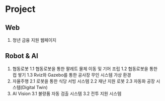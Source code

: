 # Project
## Web
1. 청년 금융 지원 웹페이지

## Robot & AI
1. 협동로봇
	1.1 협동로봇을 통한 팔레트 물체 이동 및 기어 조립
	1.2 협동로봇을 통한 컵 쌓기
	1.3 Rviz와 Gazebo를 통한 공사장 무인 시스템 가상 환경
2. 자율주행
	2.1 로봇을 통한 식당 서빙 시스템
	2.2 재난 지원 로봇
	2.3 자동화 공장 시스템(Digital Twin)
3. AI Vision
	3.1 불량품 자동 검출 시스템
	3.2 전투 지원 시스템
